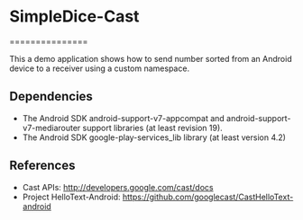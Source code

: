 # SimpleDice-Cast
===============


This a demo application shows how to send number sorted from an Android device to a receiver using a custom namespace. 

## Dependencies
* The Android SDK android-support-v7-appcompat and android-support-v7-mediarouter support libraries (at least revision 19).
* The Android SDK google-play-services_lib library (at least version 4.2)

## References
* Cast APIs: http://developers.google.com/cast/docs
* Project HelloText-Android: https://github.com/googlecast/CastHelloText-android